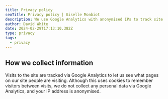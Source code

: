 ```yaml
---
title: Privacy policy
seoTitle: Privacy policy | Giselle Monbiot
description: We use Google Analytics with anonymised IPs to track site visits. No personal data is collected, and cookies help remember visitors between sessions.
author: David White
date: 2024-02-29T17:13:10.382Z
type: privacy
tags:
  - privacy
---
```

## How we collect information

Visits to the site are tracked via Google Analytics to let us see what pages on our site people are visiting. Although this uses cookies to remember visitors between visits, we do not collect any personal data via Google Analytics, and your IP address is anonymised.
